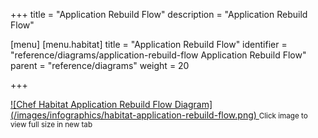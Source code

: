 +++
title = "Application Rebuild Flow"
description = "Application Rebuild Flow"

[menu]
  [menu.habitat]
    title = "Application Rebuild Flow"
    identifier = "reference/diagrams/application-rebuild-flow Application Rebuild Flow"
    parent = "reference/diagrams"
    weight = 20

+++

<a target="_blank" href="/images/infographics/habitat-application-rebuild-flow.png">
![Chef Habitat Application Rebuild Flow Diagram](/images/infographics/habitat-application-rebuild-flow.png)
</a>
<small>Click image to view full size in new tab</small>
